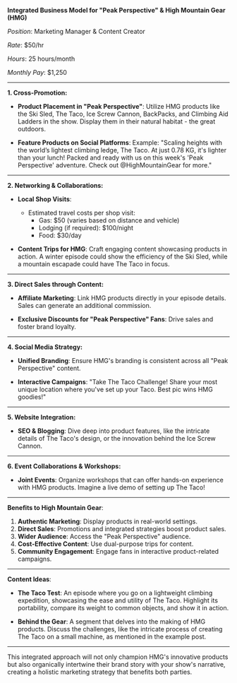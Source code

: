 **Integrated Business Model for "Peak Perspective" & High Mountain Gear (HMG)**

*Position*: Marketing Manager & Content Creator

*Rate*: $50/hr

*Hours*: 25 hours/month

*Monthly Pay*: $1,250

---

**1. Cross-Promotion:**

- **Product Placement in "Peak Perspective"**: Utilize HMG products like the Ski Sled, The Taco, Ice Screw Cannon, BackPacks, and Climbing Aid Ladders in the show. Display them in their natural habitat - the great outdoors.

- **Feature Products on Social Platforms**: Example: "Scaling heights with the world’s lightest climbing ledge, The Taco. At just 0.78 KG, it's lighter than your lunch! Packed and ready with us on this week's 'Peak Perspective' adventure. Check out @HighMountainGear for more."

---

**2. Networking & Collaborations:**

- **Local Shop Visits**:
  * Estimated travel costs per shop visit: 
    - Gas: $50 (varies based on distance and vehicle)
    - Lodging (if required): $100/night
    - Food: $30/day

- **Content Trips for HMG**: Craft engaging content showcasing products in action. A winter episode could show the efficiency of the Ski Sled, while a mountain escapade could have The Taco in focus.

---

**3. Direct Sales through Content:**

- **Affiliate Marketing**: Link HMG products directly in your episode details. Sales can generate an additional commission.

- **Exclusive Discounts for "Peak Perspective" Fans**: Drive sales and foster brand loyalty.

---

**4. Social Media Strategy:**

- **Unified Branding**: Ensure HMG's branding is consistent across all "Peak Perspective" content.

- **Interactive Campaigns**: "Take The Taco Challenge! Share your most unique location where you've set up your Taco. Best pic wins HMG goodies!"

---

**5. Website Integration:**

- **SEO & Blogging**: Dive deep into product features, like the intricate details of The Taco's design, or the innovation behind the Ice Screw Cannon.

---

**6. Event Collaborations & Workshops:**

- **Joint Events**: Organize workshops that can offer hands-on experience with HMG products. Imagine a live demo of setting up The Taco!

---

**Benefits to High Mountain Gear**:

1. **Authentic Marketing**: Display products in real-world settings.
2. **Direct Sales**: Promotions and integrated strategies boost product sales.
3. **Wider Audience**: Access the "Peak Perspective" audience.
4. **Cost-Effective Content**: Use dual-purpose trips for content.
5. **Community Engagement**: Engage fans in interactive product-related campaigns.

---

**Content Ideas**:

- **The Taco Test**: An episode where you go on a lightweight climbing expedition, showcasing the ease and utility of The Taco. Highlight its portability, compare its weight to common objects, and show it in action.
  
- **Behind the Gear**: A segment that delves into the making of HMG products. Discuss the challenges, like the intricate process of creating The Taco on a small machine, as mentioned in the example post.

---

This integrated approach will not only champion HMG's innovative products but also organically intertwine their brand story with your show's narrative, creating a holistic marketing strategy that benefits both parties.